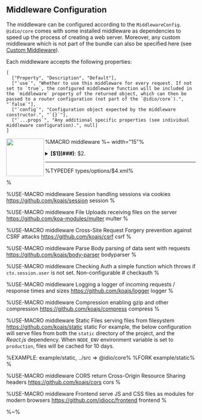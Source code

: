 ## Middleware Configuration

The middleware can be configured according to the `MiddlewareConfig`. `@idio/core` comes with some installed middleware as dependencies to speed up the process of creating a web server. Moreover, any custom middleware which is not part of the bundle can also be specified here (see [Custom Middleware](#custom-middleware)).

Each middleware accepts the following properties:

```table
[
  ["Property", "Description", "Default"],
  ["`use`", "Whether to use this middleware for every request. If not set to `true`, the configured middleware function will be included in the `middleware` property of the returned object, which can then be passed to a router configuration (not part of the `@idio/core`).", "`false`"],
  ["`config`", "Configuration object expected by the middleware constructor.", "`{}`"],
  ["`...props`", "Any additional specific properties (see individual middleware configuration).", null]
]
```


%MACRO middleware
%~ width="15"%
<a href="$3"><img src="https://raw.github.com/idiocc/core/master/images/$4.svg?sanitize=true" align="left" height="100"></a>
<details>
<summary><strong>[$1](###)</strong>: $2.
<hr/>

%TYPEDEF types/options/$4.xml%
</summary>

%TYPEDEF types/config/$4.xml%

$5
</details>
%

%USE-MACRO middleware
<data>Session</data>
<data>handling sessions via cookies</data>
<data>https://github.com/koajs/session</data>
<data>session</data>
<data/>
%

%USE-MACRO middleware
<data>File Uploads</data>
<data>receiving files on the server</data>
<data>https://github.com/koa-modules/multer</data>
<data>multer</data>
<data/>
%

%USE-MACRO middleware
<data>Cross-Site Request Forgery</data>
<data>prevention against CSRF attacks</data>
<data>https://github.com/koajs/csrf</data>
<data>csrf</data>
<data/>
%

%USE-MACRO middleware
<data>Parse Body</data>
<data>parsing of data sent with requests</data>
<data>https://github.com/koajs/body-parser</data>
<data>bodyparser</data>
<data/>
%

%USE-MACRO middleware
<data>Checking Auth</data>
<data>a simple function which throws if <code>ctx.session.user</code> is not set. Non-configurable</data>
<data>#</data>
<data>checkauth</data>
<data/>
%

%USE-MACRO middleware
<data>Logging</data>
<data>a logger of incoming requests / response times and sizes</data>
<data>https://github.com/koajs/logger</data>
<data>logger</data>
<data/>
%

%USE-MACRO middleware
<data>Compression</data>
<data>enabling gzip and other compression</data>
<data>https://github.com/koajs/compress</data>
<data>compress</data>
<data/>
%

%USE-MACRO middleware
<data>Static Files</data>
<data>serving files from filesystem</data>
<data>https://github.com/koajs/static</data>
<data>static</data>
<data>
For example, the below configuration will serve files from both the `static` directory of the project, and the _React.js_ dependency. When `NODE_ENV` environment variable is set to `production`, files will be cached for 10 days.

%EXAMPLE: example/static, ../src => @idio/core%
%FORK example/static%
</data>
%

%USE-MACRO middleware
<data>CORS</data>
<data>return Cross-Origin Resource Sharing headers</data>
<data>https://github.com/koajs/cors</data>
<data>cors</data>
<data/>
%

%USE-MACRO middleware
<data>Frontend</data>
<data>serve JS and CSS files as modules for modern browsers</data>
<data>https://github.com/idiocc/frontend</data>
<data>frontend</data>
<data/>
%

%~%
